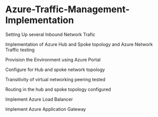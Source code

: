 # Azure-Traffic-Management-Implementation
Setting Up several Inbound Network Trafic

Implementation of Azure Hub and Spoke topology and Azure Network Traffic testing

Provision the Environment using Azure Portal

Configure for Hub and spoke network topology 

Transitivity of virtual networking peering tested

Routing in the hub and spoke topology configured

Implement Azure Load Balancer 

Implement Azure Application Gateway 
